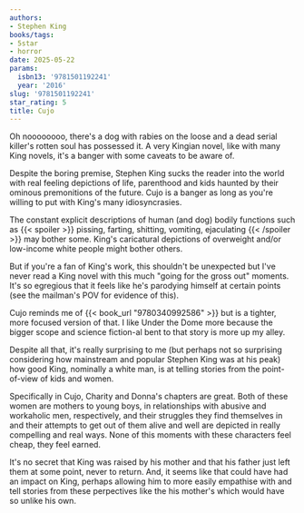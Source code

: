 ```yaml
---
authors:
- Stephen King
books/tags:
- 5star
- horror
date: 2025-05-22
params:
  isbn13: '9781501192241'
  year: '2016'
slug: '9781501192241'
star_rating: 5
title: Cujo
---
```


Oh noooooooo, there's a dog with rabies on the loose and a dead serial killer's rotten soul has possessed it. A very Kingian novel, like with many King novels, it's a banger with some caveats to be aware of.

<!--more-->


Despite the boring premise, Stephen King sucks the reader into the world with real feeling depictions of life, parenthood and kids haunted by their ominous premonitions of the future. Cujo is a banger as long as you're willing to put with King's many idiosyncrasies.

The constant explicit descriptions of human (and dog) bodily functions such as {{< spoiler >}} pissing, farting, shitting, vomiting, ejaculating {{< /spoiler >}} may bother some. King's caricatural depictions of overweight and/or low-income white people might bother others.

But if you're a fan of King's work, this shouldn't be unexpected but I've never read a King novel with this much "going for the gross out" moments. It's so egregious that it feels like he's parodying himself at certain points (see the mailman's POV for evidence of this).

Cujo reminds me of {{< book_url "9780340992586" >}} but is a tighter, more focused version of that. I like Under the Dome more because the bigger scope and science fiction-al bent to that story is more up my alley. 

Despite all that, it's really surprising to me (but perhaps not so surprising considering how mainstream and popular Stephen King was at his peak) how good King, nominally a white man, is at telling stories from the point-of-view of kids and women.

Specifically in Cujo, Charity and Donna's chapters are great. Both of these women are mothers to young boys, in relationships with abusive and workaholic men, respectively, and their struggles they find themselves in and their attempts to get out of them alive and well are depicted in really compelling and real ways. None of this moments with these characters feel cheap, they feel earned.

It's no secret that King was raised by his mother and that his father just left them at some point, never to return. And, it seems like that could have had an impact on King, perhaps allowing him to more easily empathise with and tell stories from these perpectives like the his mother's which would have so unlike his own.